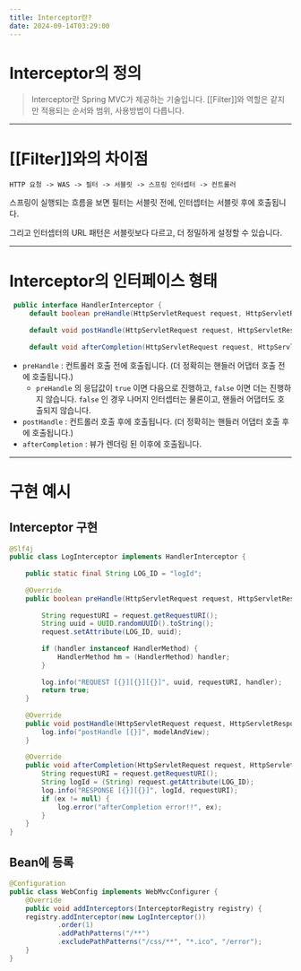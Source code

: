 ```yaml
---
title: Interceptor란?
date: 2024-09-14T03:29:00
---
```

# Interceptor의 정의

> Interceptor란 Spring MVC가 제공하는 기술입니다.
> [[Filter]]와 역할은 같지만 적용되는 순서와 범위, 사용방법이 다릅니다.

---
# [[Filter]]와의 차이점

```
HTTP 요청 -> WAS -> 필터 -> 서블릿 -> 스프링 인터셉터 -> 컨트롤러
```
스프링이 실행되는 흐름을 보면 필터는 서블릿 전에, 인터셉터는 서블릿 후에 호출됩니다.

그리고 인터셉터의 URL 패턴은 서블릿보다 다르고, 더 정밀하게 설정할 수 있습니다.

---
# Interceptor의 인터페이스 형태

```java
 public interface HandlerInterceptor {
     default boolean preHandle(HttpServletRequest request, HttpServletResponse response, Object handler) throws Exception {}
     
     default void postHandle(HttpServletRequest request, HttpServletResponse response, Object handler, @Nullable ModelAndView modelAndView) throws Exception {}
     
     default void afterCompletion(HttpServletRequest request, HttpServletResponse response,
```

- `preHandle` : 컨트롤러 호출 전에 호출됩니다. (더 정확히는 핸들러 어댑터 호출 전에 호출됩니다.)
	- `preHandle` 의 응답값이 `true` 이면 다음으로 진행하고, `false` 이면 더는 진행하지 않습니다. `false` 인 경우 나머지 인터셉터는 물론이고, 핸들러 어댑터도 호출되지 않습니다.
- `postHandle` : 컨트롤러 호출 후에 호출됩니다. (더 정확히는 핸들러 어댑터 호출 후에 호출됩니다.)
- `afterCompletion` : 뷰가 렌더링 된 이후에 호출됩니다.

---
# 구현 예시

## Interceptor 구현

```java
@Slf4j  
public class LogInterceptor implements HandlerInterceptor {  
  
    public static final String LOG_ID = "logId";  
  
    @Override  
    public boolean preHandle(HttpServletRequest request, HttpServletResponse response, Object handler) throws Exception {  
  
        String requestURI = request.getRequestURI();  
        String uuid = UUID.randomUUID().toString();  
        request.setAttribute(LOG_ID, uuid);  
  
        if (handler instanceof HandlerMethod) {  
            HandlerMethod hm = (HandlerMethod) handler;  
        }  
  
        log.info("REQUEST [{}][{}][{}]", uuid, requestURI, handler);  
        return true;  
    }  
  
    @Override  
    public void postHandle(HttpServletRequest request, HttpServletResponse response, Object handler, ModelAndView modelAndView) throws Exception {  
        log.info("postHandle [{}]", modelAndView);  
    }  
  
    @Override  
    public void afterCompletion(HttpServletRequest request, HttpServletResponse response, Object handler, Exception ex) throws Exception {  
        String requestURI = request.getRequestURI();  
        String logId = (String) request.getAttribute(LOG_ID);  
        log.info("RESPONSE [{}][{}]", logId, requestURI);  
        if (ex != null) {  
            log.error("afterCompletion error!!", ex);  
        }  
    }  
}
```

## Bean에 등록

```java
@Configuration  
public class WebConfig implements WebMvcConfigurer {
	@Override  
	public void addInterceptors(InterceptorRegistry registry) {  
    registry.addInterceptor(new LogInterceptor())  
            .order(1)  
            .addPathPatterns("/**")  
            .excludePathPatterns("/css/**", "*.ico", "/error");
    }
}
```